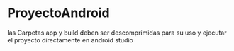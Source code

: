 # ProyectoAndroid

las Carpetas app y build deben ser descomprimidas para su uso y ejecutar el proyecto directamente en android studio
